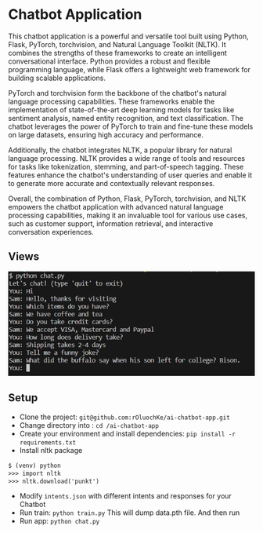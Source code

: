 # Chatbot Application

This chatbot application is a powerful and versatile tool built using Python, Flask, PyTorch, torchvision, and Natural Language Toolkit (NLTK). It combines the strengths of these frameworks to create an intelligent conversational interface. Python provides a robust and flexible programming language, while Flask offers a lightweight web framework for building scalable applications.

PyTorch and torchvision form the backbone of the chatbot's natural language processing capabilities. These frameworks enable the implementation of state-of-the-art deep learning models for tasks like sentiment analysis, named entity recognition, and text classification. The chatbot leverages the power of PyTorch to train and fine-tune these models on large datasets, ensuring high accuracy and performance.

Additionally, the chatbot integrates NLTK, a popular library for natural language processing. NLTK provides a wide range of tools and resources for tasks like tokenization, stemming, and part-of-speech tagging. These features enhance the chatbot's understanding of user queries and enable it to generate more accurate and contextually relevant responses.

Overall, the combination of Python, Flask, PyTorch, torchvision, and NLTK empowers the chatbot application with advanced natural language processing capabilities, making it an invaluable tool for various use cases, such as customer support, information retrieval, and interactive conversation experiences.

## Views

<p align="center">
  <img src="screenshots/Capture1.PNG" width="800" />
</p>

## Setup

- Clone the project: `git@github.com:rOluochKe/ai-chatbot-app.git`
- Change directory into : `cd /ai-chatbot-app`
- Create your environment and install dependencies: `pip install -r requirements.txt`
- Install nltk package
```
$ (venv) python
>>> import nltk
>>> nltk.download('punkt')
```
- Modify `intents.json` with different intents and responses for your Chatbot
- Run train: `python train.py` This will dump data.pth file. And then run
- Run app: `python chat.py`
